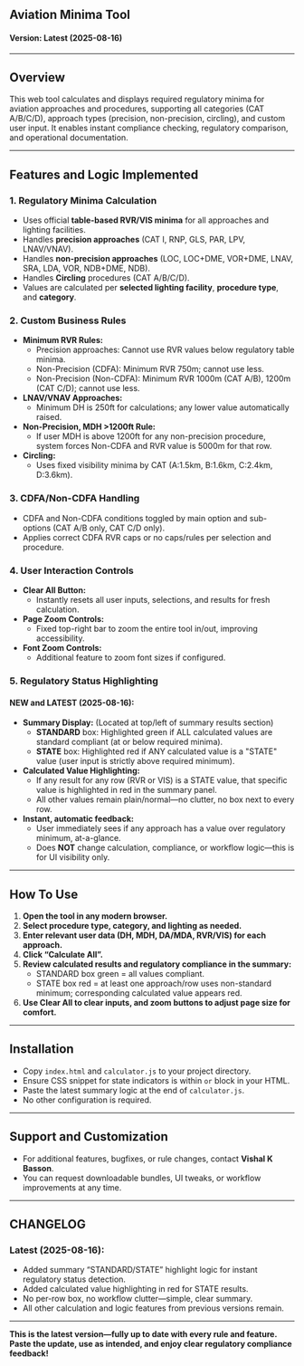 ## Aviation Minima Tool

#### Version: Latest (2025-08-16)

***

## **Overview**

This web tool calculates and displays required regulatory minima for aviation approaches and procedures, supporting all categories (CAT A/B/C/D), approach types (precision, non-precision, circling), and custom user input. It enables instant compliance checking, regulatory comparison, and operational documentation.

***

## **Features and Logic Implemented**

### **1. Regulatory Minima Calculation**
- Uses official **table-based RVR/VIS minima** for all approaches and lighting facilities.
- Handles **precision approaches** (CAT I, RNP, GLS, PAR, LPV, LNAV/VNAV).
- Handles **non-precision approaches** (LOC, LOC+DME, VOR+DME, LNAV, SRA, LDA, VOR, NDB+DME, NDB).
- Handles **Circling** procedures (CAT A/B/C/D).
- Values are calculated per **selected lighting facility**, **procedure type**, and **category**.

### **2. Custom Business Rules**
- **Minimum RVR Rules:**
    - Precision approaches: Cannot use RVR values below regulatory table minima.
    - Non-Precision (CDFA): Minimum RVR 750m; cannot use less.
    - Non-Precision (Non-CDFA): Minimum RVR 1000m (CAT A/B), 1200m (CAT C/D); cannot use less.
- **LNAV/VNAV Approaches:**  
    - Minimum DH is 250ft for calculations; any lower value automatically raised.
- **Non-Precision, MDH >1200ft Rule:**
    - If user MDH is above 1200ft for any non-precision procedure, system forces Non-CDFA and RVR value is 5000m for that row.
- **Circling:**  
    - Uses fixed visibility minima by CAT (A:1.5km, B:1.6km, C:2.4km, D:3.6km).

### **3. CDFA/Non-CDFA Handling**
- CDFA and Non-CDFA conditions toggled by main option and sub-options (CAT A/B only, CAT C/D only).
- Applies correct CDFA RVR caps or no caps/rules per selection and procedure.

### **4. User Interaction Controls**
- **Clear All Button:**  
    - Instantly resets all user inputs, selections, and results for fresh calculation.
- **Page Zoom Controls:**  
    - Fixed top-right bar to zoom the entire tool in/out, improving accessibility.
- **Font Zoom Controls:**  
    - Additional feature to zoom font sizes if configured.

### **5. Regulatory Status Highlighting**
#### NEW and LATEST (2025-08-16):

- **Summary Display:** (Located at top/left of summary results section)
    - **STANDARD** box: Highlighted green if ALL calculated values are standard compliant (at or below required minima).
    - **STATE** box: Highlighted red if ANY calculated value is a "STATE" value (user input is strictly above required minimum).
- **Calculated Value Highlighting:**
    - If any result for any row (RVR or VIS) is a STATE value, that specific value is highlighted in red in the summary panel.
    - All other values remain plain/normal—no clutter, no box next to every row.
- **Instant, automatic feedback:**  
    - User immediately sees if any approach has a value over regulatory minimum, at-a-glance.
    - Does **NOT** change calculation, compliance, or workflow logic—this is for UI visibility only.

***

## **How To Use**

1. **Open the tool in any modern browser.**
2. **Select procedure type, category, and lighting as needed.**
3. **Enter relevant user data (DH, MDH, DA/MDA, RVR/VIS) for each approach.**
4. **Click “Calculate All”.**
5. **Review calculated results and regulatory compliance in the summary:**
    - STANDARD box green = all values compliant.
    - STATE box red = at least one approach/row uses non-standard minimum; corresponding calculated value appears red.
6. **Use Clear All to clear inputs, and zoom buttons to adjust page size for comfort.**

***

## **Installation**

- Copy `index.html` and `calculator.js` to your project directory.
- Ensure CSS snippet for state indicators is within `` or `` block in your HTML.
- Paste the latest summary logic at the end of `calculator.js`.
- No other configuration is required.

***

## **Support and Customization**

- For additional features, bugfixes, or rule changes, contact **Vishal K Basson**.
- You can request downloadable bundles, UI tweaks, or workflow improvements at any time.

***

## **CHANGELOG**

### **Latest (2025-08-16):**
- Added summary “STANDARD/STATE” highlight logic for instant regulatory status detection.
- Added calculated value highlighting in red for STATE results.
- No per-row box, no workflow clutter—simple, clear summary.
- All other calculation and logic features from previous versions remain.

***

**This is the latest version—fully up to date with every rule and feature. Paste the update, use as intended, and enjoy clear regulatory compliance feedback!**

